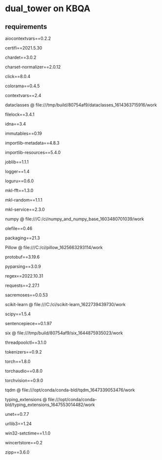 # dual_tower on KBQA
## requirements
aiocontextvars==0.2.2

certifi==2021.5.30

chardet==3.0.2

charset-normalizer==2.0.12

click==8.0.4

colorama==0.4.5

contextvars==2.4

dataclasses @ file:///tmp/build/80754af9/dataclasses_1614363715916/work

filelock==3.4.1

idna==3.4

immutables==0.19

importlib-metadata==4.8.3

importlib-resources==5.4.0

joblib==1.1.1

logger==1.4

loguru==0.6.0

mkl-fft==1.3.0

mkl-random==1.1.1

mkl-service==2.3.0

numpy @ file:///C:/ci/numpy_and_numpy_base_1603480701039/work

olefile==0.46

packaging==21.3

Pillow @ file:///C:/ci/pillow_1625663293114/work

protobuf==3.19.6

pyparsing==3.0.9

regex==2022.10.31

requests==2.27.1

sacremoses==0.0.53

scikit-learn @ file:///C:/ci/scikit-learn_1622739439730/work

scipy==1.5.4

sentencepiece==0.1.97

six @ file:///tmp/build/80754af9/six_1644875935023/work

threadpoolctl==3.1.0

tokenizers==0.9.2

torch==1.8.0

torchaudio==0.8.0

torchvision==0.9.0

tqdm @ file:///opt/conda/conda-bld/tqdm_1647339053476/work

typing_extensions @ file:///opt/conda/conda-bld/typing_extensions_1647553014482/work

unet==0.7.7

urllib3==1.24

win32-setctime==1.1.0

wincertstore==0.2

zipp==3.6.0
